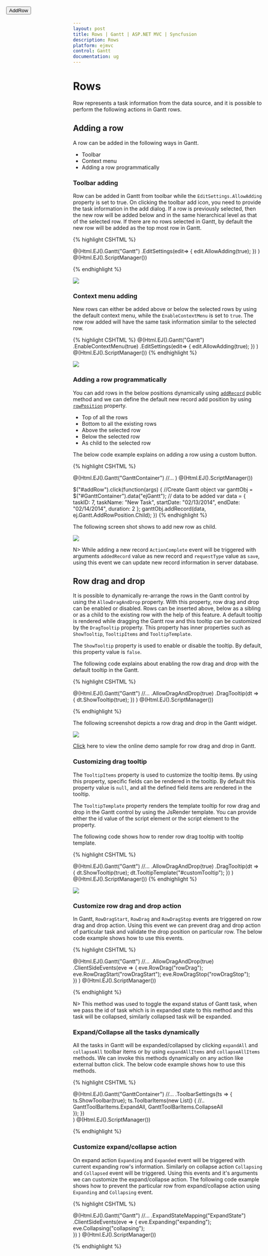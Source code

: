 ```yaml
---
layout: post
title: Rows | Gantt | ASP.NET MVC | Syncfusion
description: Rows
platform: ejmvc
control: Gantt
documentation: ug
---
```

# Rows 

Row represents a task information from the data source, and it is possible to perform the following actions in Gantt rows.

## Adding a row

A row can be added in the following ways in Gantt.

* Toolbar 
* Context menu 
* Adding a row programmatically 

### Toolbar adding


Row can be added in Gantt from toolbar while the `EditSettings.AllowAdding` property is set to true. On clicking the toolbar add icon, you need to provide the task information in the add dialog. If a row is previously selected, then the new row will be added below and in the same hierarchical level as that of the selected row. If there are no rows selected in Gantt, by default the new row will be added as the top most row in Gantt.

{% highlight CSHTML %}

@(Html.EJ().Gantt("Gantt")
.EditSettings(edit=>
	 {
		 edit.AllowAdding(true);
	 })
    )
@(Html.EJ().ScriptManager())

{% endhighlight %}

![](Rows_images/Rows_img1.png)

### Context menu adding

New rows can either be added above or below the selected rows by using the default context menu, while the `EnableContextMenu` is set to `true`. The new row added will have the same task information similar to the selected row.

{% highlight CSHTML %}
@(Html.EJ().Gantt("Gantt")
.EnableContextMenu(true)
.EditSettings(edit=>
	 {
		 edit.AllowAdding(true);
	 })
    )
@(Html.EJ().ScriptManager())
{% endhighlight %}


![](Rows_images/Rows_img2.png)

### Adding a row programmatically

You can add rows in the below positions dynamically using [`addRecord`](/api/js/ejgantt#methods:addrecord "addRecord(data, rowPosition)") public method and we can define the default new record add position by using [`rowPosition`](/api/js/ejgantt#members:editsettings-rowposition "editSettings.rowPosition") property.

* Top of all the rows
* Bottom to all the existing rows
* Above the selected row
* Below the selected row
* As child to the selected row

The below code example explains on adding a row using a custom button.

{% highlight CSHTML %}
<button id="addRow" style="top:27px;left:50px;position:absolute">AddRow</button>

@(Html.EJ().Gantt("GanttContainer")
     //...
    )
@(Html.EJ().ScriptManager())

$("#addRow").click(function(args) {
    //Create Gantt object
    var ganttObj = $("#GanttContainer").data("ejGantt");
    // data to be added
    var data = {
        taskID: 7,
        taskName: "New Task",
        startDate: "02/13/2014",
        endDate: "02/14/2014",
        duration: 2
		};
    ganttObj.addRecord(data, ej.Gantt.AddRowPosition.Child);
})
{% endhighlight %}

The following screen shot shows to add new row as child.

![](Rows_images/Rows_img3.png)

N> While adding a new record `ActionComplete` event will be triggered with arguments `addedRecord` value as new record and `requestType` value as `save`, using this event we can update new record information in server database.

## Row drag and drop

It is possible to dynamically re-arrange the rows in the Gantt control by using the `AllowDragAndDrop` property. With this property, row drag and drop can be enabled or disabled. Rows can be inserted above, below as a sibling or as a child to the existing row with the help of this feature. A default tooltip is rendered while dragging the Gantt row and this tooltip can be customized by the `DragTooltip` property. This property has inner properties such as `ShowTooltip`, `TooltipItems` and `TooltipTemplate`.

The `ShowTooltip` property is used to enable or disable the tooltip. By default, this property value is `false`.

The following code explains about enabling the row drag and drop with the default tooltip in the Gantt.

{% highlight CSHTML %}

@(Html.EJ().Gantt("Gantt")
    //...
    .AllowDragAndDrop(true)
    .DragTooltip(dt =>
    {
        dt.ShowTooltip(true);
    })
    )
@(Html.EJ().ScriptManager())

{% endhighlight %}

The following screenshot depicts a row drag and drop in the Gantt widget.

![](Rows_images/Rows_img4.png)

[Click](http://mvc.syncfusion.com/demos/web/gantt/ganttdraganddrop) here to view the online demo sample for row drag and drop in Gantt.

### Customizing drag tooltip

The `TooltipItems` property is used to customize the tooltip items. By using this property, specific fields can be rendered in the tooltip. By default this property value is `null`, and all the defined field items are rendered in the tooltip.

The `TooltipTemplate` property renders the template tooltip for row drag and drop in the Gantt control by using the JsRender template. You can provide either the id value of the script element or the script element to the property.

The following code shows how to render row drag tooltip with tooltip template.

{% highlight CSHTML %}
<script id="customTooltip" type="text/x-jsrender">
<tr>
    <td class="border" style='height:30px;'>
        <div>{{"{{"}}:#data['TaskId'] {{}}}}</div>
    </td>
    <td class="border" style='height:30px;'>
        <div>{{"{{"}}:#data['TaskName'] {{}}}}</div>
    </td>
</tr>
</script>
@(Html.EJ().Gantt("Gantt")
    //...
    .AllowDragAndDrop(true)
    .DragTooltip(dt =>
        {
            dt.ShowTooltip(true);
            dt.TooltipTemplate("#customTooltip");
        })
    )
@(Html.EJ().ScriptManager())
{% endhighlight %}

![](Rows_images/Rows_img6.png)

### Customize row drag and drop action

In Gantt, `RowDragStart`, `RowDrag` and `RowDragStop` events are triggered on row drag and drop action. Using this event we can prevent drag and drop action of particular task and validate the drop position on particular row. The below code example shows how to use this events.

{% highlight CSHTML %}

@(Html.EJ().Gantt("Gantt")
    //...
    .AllowDragAndDrop(true)
    .ClientSideEvents(eve =>
    {
        eve.RowDrag("rowDrag");
        eve.RowDragStart("rowDragStart");
        eve.RowDragStop("rowDragStop");                            
    })
    )
@(Html.EJ().ScriptManager())

<script type="text/javascript">

function rowDrag(args) {
      if (args.targetRow.taskId == 5 && args.dropPosition == "insertAsChild") // Can't drop task as child on Task Id 5
            args.canDrop = false;
        }
		
function rowDragStart(args) {
       if (args.draggedRow.taskId == 6) // Task Id 6 can't be dragged
            args.cancel = true;
        }
		
function rowDragStop(args) {
         if (args.targetRow.taskId == 6) // Can't drop any task on Task Id 6
            args.cancel = true;
        }
		
{% endhighlight %}


## Alternate row background

In Gantt, it is possible to enable or disable the alternate row background using the `EnableAltRow` property. The following code example shows you to disable the alternate row color in Gantt.

{% highlight CSHTML %}
@(Html.EJ().Gantt("Gantt")
    //...
    .EnableAltRow(false)
)
@(Html.EJ().ScriptManager())

{% endhighlight %}

![](Rows_images/Rows_img7.png)

### Change alternate rows background

The alternate rows background can be changed by setting the background color for the alternate row elements using CSS. The following code example shows you how to change the alternate rows background color in Gantt.

{% highlight CSHTML %}

<head>
    <style>
        .e-treegrid .e-alt-row {
            background-color: Bisque;
        }
    </style>
</head>

@(Html.EJ().Gantt("Gantt")
    //...
    .EnableAltRow(true)
    )
@(Html.EJ().ScriptManager())

{% endhighlight %}
![](Rows_images/Rows_img5.png)

## Row height

It is possible to change the height of the row in Gantt by setting row height in pixels to the `RowHeight` property. The following code example explains how to change the row height in Gantt at load time.

{% highlight CSHTML %}

@(Html.EJ().Gantt("Gantt")
    //...
    .RowHeight(60)
    )
@(Html.EJ().ScriptManager())

{% endhighlight %}

![](Rows_images/Rows_img8.png)

## Expand/Collapse Row

In Gantt parent tasks are expanded/collapsed by using expand/collapse icons, expand all/collapse all toolbar items and by using public methods. By default all tasks in Gantt was rendered in expanded state but we can change this status in Gantt.

### Collapse all tasks at Gantt load

All tasks available in Gantt was rendered in collapsed state by setting `EnableCollapseAll` property as `true`. The following code example shows how to use this property.

{% highlight CSHTML %}

@(Html.EJ().Gantt("Gantt")
     //...
	.EnableCollapseAll(true)
    )
@(Html.EJ().ScriptManager())

{% endhighlight %}

The below screenshot shows the output of above code example.

![](Rows_images/Rows_img9.png)

### Define expand/collapse status of tasks at Gantt load

In Gantt, we can render some tasks in collapsed state and some tasks in expanded state, this can done by defining expand status of the task in data source. This value was mapped to Gantt control by using `ExpandStateMapping` property. The following code example shows how to use this property.

{% tabs %}

{% highlight CSHTML %}

@(Html.EJ().Gantt("Gantt")
     //...
	.ExpandStateMapping("ExpandState")
	.Datasource(ViewBag.datasource)	
    )
@(Html.EJ().ScriptManager())

{% endhighlight %}

{% highlight C# %}

 public class GanttController : Controller
    {
        //
        // GET: /Default/
        public ActionResult Default()
        {
            var DataSource = GanttDefaultData.GetData();
            ViewBag.datasource = DataSource;
            return View();
        }
        public class GanttDefaultData
        {
            public static List<DefaultData> GetData()
            {
                List<DefaultData> list = new List<DefaultData>();
                list.Add(new DefaultData()
                {
                    Id = 1,
                    Name = "Project Schedule",
                    ExpandState = true,
                    Children = (new List<DefaultData>()
                    {
                        new DefaultData()
                        {
                            Id = 2,
                            Name = "Design",
                            ExpandState = false,
                        },
                        //..
                    })
                });
                
                return list;
            }
        }       
    }
{% endhighlight %}

{% endtabs %}

The below screenshot shows the output of above code example.

![](Rows_images/Rows_img10.png)


### Expand/Collapse the task dynamically

Gantt tasks can be expanded/collapsed dynamically by using [`expandCollapseRecord`](/api/js/ejgantt#methods:expandcollapserecord "expandCollapseRecord(taskId)") method. The following code example shows how to use this method.

{% highlight CSHTML %}

@(Html.EJ().Gantt("GanttContainer")
    //...	
    )
@(Html.EJ().ScriptManager())

<script type="text/javascript">
$("#expandCollapseTask").click(function () {
    var ganttObj = $("#GanttContainer").ejGantt("instance");
        ganttObj.expandCollapseRecord(2);
});
</script>

{% endhighlight %}

N> This method was used to toggle the expand status of Gantt task, when we pass the id of task which is in expanded state to this method and this task will be collapsed, similarly collapsed task will be expanded.

### Expand/Collapse all the tasks dynamically

All the tasks in Gantt will be expanded/collapsed by clicking `expandAll` and `collapseAll` toolbar items or by using `expandAllItems` and `collapseAllItems` methods. We can invoke this methods dynamically on any action like external button click. The below code example shows how to use this methods.

{% highlight CSHTML %}

@(Html.EJ().Gantt("GanttContainer")
    //...
    .ToolbarSettings(ts =>
        {
            ts.ShowToolbar(true);
            ts.ToolbarItems(new List<GanttToolBarItems>()
            {
                    //..
                GanttToolBarItems.ExpandAll,
                GanttToolBarItems.CollapseAll	                                                       
            });
        })	 
    )
@(Html.EJ().ScriptManager())

<script type="text/javascript">
$("#expandAllTasks").click(function () {
    var ganttObj = $("#GanttContainer").ejGantt("instance");
        ganttObj.expandAllItems();
});

$("#collapseAllTasks").click(function () {
    var ganttObj = $("#GanttContainer").ejGantt("instance");
        ganttObj.collapseAllItems();
});
</script>

{% endhighlight %}

### Customize expand/collapse action

On expand action `Expanding` and `Expanded` event will be triggered with current expanding row's information. Similarly on collapse action `Collapsing` and `Collapsed` event will be triggered. Using this events and it's arguments we can customize the expand/collapse action. The following code example shows how to prevent the particular row from expand/collapse action using `Expanding` and `Collapsing` event.

{% highlight CSHTML %}

@(Html.EJ().Gantt("Gantt")
    //...
    .ExpandStateMapping("ExpandState")
    .ClientSideEvents(eve =>
    {
        eve.Expanding("expanding");
        eve.Collapsing("collapsing");                                                        
    })
    )
@(Html.EJ().ScriptManager())

<script type="text/javascript">
function expanding(args) {
		if (args.data.taskId == 2) // we can't expand Task Id 2
            args.cancel = true;
        }		
function collapsing(args) {
		 if (args.data.taskId == 1) // we can't collapse Task Id 1
            args.cancel = true;
</script>

{% endhighlight %}